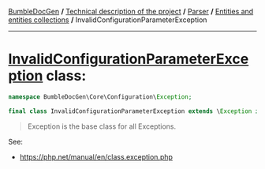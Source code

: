 <!-- {% raw %} -->
<embed> <a href="/docs/readme.md">BumbleDocGen</a> <b>/</b> <a href="/docs/tech/readme.md">Technical description of the project</a> <b>/</b> <a href="/docs/tech/2.parser/readme.md">Parser</a> <b>/</b> <a href="/docs/tech/2.parser/entity.md">Entities and entities collections</a> <b>/</b> InvalidConfigurationParameterException<hr> </embed>

<h1>
    <a href="https://github.com/bumble-tech/bumble-doc-gen/blob/master/BumbleDocGen/Core/Configuration/Exception/InvalidConfigurationParameterException.php#L7">InvalidConfigurationParameterException</a> class:
</h1>





```php
namespace BumbleDocGen\Core\Configuration\Exception;

final class InvalidConfigurationParameterException extends \Exception implements \Throwable, \Stringable
```

<blockquote>Exception is the base class for
all Exceptions.</blockquote>

See:
<ul>
    <li>
        <a href="https://php.net/manual/en/class.exception.php">https://php.net/manual/en/class.exception.php</a>    </li>
</ul>















<!-- {% endraw %} -->